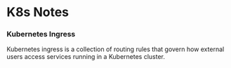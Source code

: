 # K8s Notes

### Kubernetes Ingress
Kubernetes ingress is a collection of routing rules that govern how external users access services running in a Kubernetes cluster.
